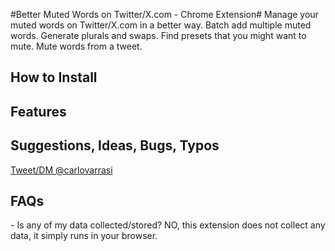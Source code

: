 #Better Muted Words on Twitter/X.com - Chrome Extension#
Manage your muted words on Twitter/X.com in a better way. Batch add multiple muted words. Generate plurals and swaps. Find presets that you might want to mute. Mute words from a tweet.

<h2>How to Install</h2>

<h2>Features</h2>

<h2>Suggestions, Ideas, Bugs, Typos</h2>
<a href="https://x.com/carlovarrasi">Tweet/DM @carlovarrasi</a>

<h2>FAQs</h2>
- Is any of my data collected/stored? NO, this extension does not collect any data, it simply runs in your browser.
